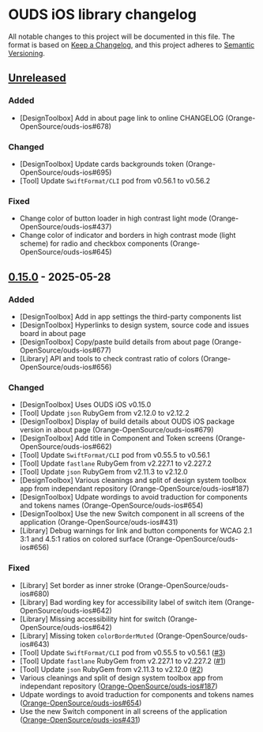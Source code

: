 # OUDS iOS library changelog

All notable changes to this project will be documented in this file.
The format is based on [Keep a Changelog](https://keepachangelog.com/en/1.0.0/),
and this project adheres to [Semantic Versioning](https://semver.org/spec/v2.0.0.html).

## [Unreleased](https://github.com/Orange-OpenSource/ouds-ios-design-system-toolbox/compare/0.15.0...develop)

### Added

- [DesignToolbox] Add in about page link to online CHANGELOG (Orange-OpenSource/ouds-ios#678)

### Changed

- [DesignToolbox] Update cards backgrounds token (Orange-OpenSource/ouds-ios#695)
- [Tool] Update `SwiftFormat/CLI` pod from v0.56.1 to v0.56.2

### Fixed

- Change color of button loader in high contrast light mode (Orange-OpenSource/ouds-ios#437)
- Change color of indicator and borders in high contrast mode (light scheme) for radio and checkbox components (Orange-OpenSource/ouds-ios#645)

## [0.15.0](https://github.com/Orange-OpenSource/ouds-ios-design-system-toolbox/releases/tag/0.15.0) - 2025-05-28

### Added

- [DesignToolbox] Add in app settings the third-party components list
- [DesignToolbox] Hyperlinks to design system, source code and issues board in about page
- [DesignToolbox] Copy/paste build details from about page (Orange-OpenSource/ouds-ios#677)
- [Library] API and tools to check contrast ratio of colors (Orange-OpenSource/ouds-ios#656)

### Changed

- [DesignToolbox] Uses OUDS iOS v0.15.0
- [Tool] Update `json` RubyGem from v2.12.0 to v2.12.2
- [DesignToolbox] Display of build details about OUDS iOS package version in about page (Orange-OpenSource/ouds-ios#679)
- [DesignToolbox] Add title in Component and Token screens (Orange-OpenSource/ouds-ios#662)
- [Tool] Update `SwiftFormat/CLI` pod from v0.55.5 to v0.56.1
- [Tool] Update `fastlane` RubyGem from v2.227.1 to v2.227.2
- [Tool] Update `json` RubyGem from v2.11.3 to v2.12.0
- [DesignToolbox] Various cleanings and split of design system toolbox app from independant repository (Orange-OpenSource/ouds-ios#187)
- [DesignToolbox] Udpate wordings to avoid traduction for components and tokens names (Orange-OpenSource/ouds-ios#654)
- [DesignToolbox] Use the new Switch component in all screens of the application (Orange-OpenSource/ouds-ios#431)
- [Library] Debug warnings for link and button components for WCAG 2.1 3:1 and 4.5:1 ratios on colored surface (Orange-OpenSource/ouds-ios#656)

### Fixed

- [Library] Set border as inner stroke (Orange-OpenSource/ouds-ios#680)
- [Library] Bad wording key for accessibility label of switch item (Orange-OpenSource/ouds-ios#642)
- [Library] Missing accessibility hint for switch (Orange-OpenSource/ouds-ios#642)
- [Library] Missing token `colorBorderMuted` (Orange-OpenSource/ouds-ios#643)
- [Tool] Update `SwiftFormat/CLI` pod from v0.55.5 to v0.56.1 ([#3](https://github.com/Orange-OpenSource/ouds-ios-design-system-toolbox/pull/3))
- [Tool] Update `fastlane` RubyGem from v2.227.1 to v2.227.2 ([#1](https://github.com/Orange-OpenSource/ouds-ios-design-system-toolbox/pull/1))
- [Tool] Update `json` RubyGem from v2.11.3 to v2.12.0 ([#2](https://github.com/Orange-OpenSource/ouds-ios-design-system-toolbox/pull/2))
- Various cleanings and split of design system toolbox app from independant repository ([Orange-OpenSource/ouds-ios#187](https://github.com/Orange-OpenSource/ouds-ios/issues/187))
- Udpate wordings to avoid traduction for components and tokens names ([Orange-OpenSource/ouds-ios#654](https://github.com/Orange-OpenSource/ouds-ios/issues/654))
- Use the new Switch component in all screens of the application ([Orange-OpenSource/ouds-ios#431](https://github.com/Orange-OpenSource/ouds-ios/issues/431))
